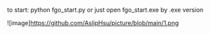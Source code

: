 to start: 
python fgo_start.py
or just open fgo_start.exe by .exe version

![image]https://github.com/AslipHsu/picture/blob/main/1.png

